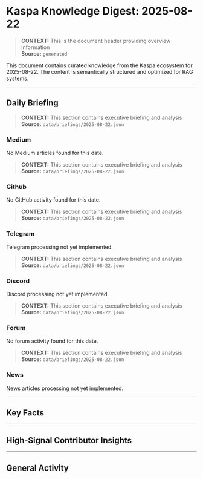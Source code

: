 # Kaspa Knowledge Digest: 2025-08-22

> **CONTEXT:** This is the document header providing overview information  
> **Source:** `generated`

This document contains curated knowledge from the Kaspa ecosystem
for 2025-08-22. The content is semantically structured and optimized
for RAG systems.

---

## Daily Briefing

> **CONTEXT:** This section contains executive briefing and analysis  
> **Source:** `data/briefings/2025-08-22.json`

### Medium

No Medium articles found for this date.

> **CONTEXT:** This section contains executive briefing and analysis  
> **Source:** `data/briefings/2025-08-22.json`

### Github

No GitHub activity found for this date.

> **CONTEXT:** This section contains executive briefing and analysis  
> **Source:** `data/briefings/2025-08-22.json`

### Telegram

Telegram processing not yet implemented.

> **CONTEXT:** This section contains executive briefing and analysis  
> **Source:** `data/briefings/2025-08-22.json`

### Discord

Discord processing not yet implemented.

> **CONTEXT:** This section contains executive briefing and analysis  
> **Source:** `data/briefings/2025-08-22.json`

### Forum

No forum activity found for this date.

> **CONTEXT:** This section contains executive briefing and analysis  
> **Source:** `data/briefings/2025-08-22.json`

### News

News articles processing not yet implemented.

---

## Key Facts



---

## High-Signal Contributor Insights



---

## General Activity

